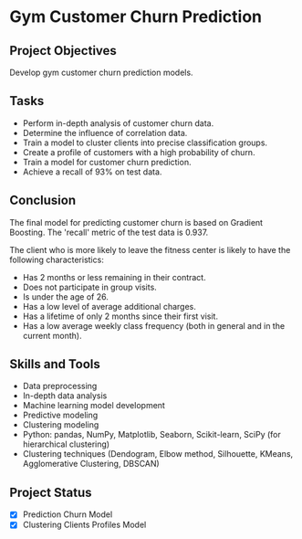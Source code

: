 # Gym Customer Churn Prediction

## Project Objectives

Develop gym customer churn prediction models.

## Tasks
- Perform in-depth analysis of customer churn data.
- Determine the influence of correlation data.
- Train a model to cluster clients into precise classification groups.
- Create a profile of customers with a high probability of churn.
- Train a model for customer churn prediction.
- Achieve a recall of 93% on test data.

## Conclusion

The final model for predicting customer churn is based on Gradient Boosting. The 'recall' metric of the test data is 0.937.

The client who is more likely to leave the fitness center is likely to have the following characteristics:
- Has 2 months or less remaining in their contract.
- Does not participate in group visits.
- Is under the age of 26.
- Has a low level of average additional charges.
- Has a lifetime of only 2 months since their first visit.
- Has a low average weekly class frequency (both in general and in the current month).

## Skills and Tools 

- Data preprocessing
- In-depth data analysis
- Machine learning model development
- Predictive modeling
- Clustering modeling 
- Python: pandas, NumPy, Matplotlib, Seaborn, Scikit-learn, SciPy (for hierarchical clustering)
- Clustering techniques (Dendogram, Elbow method, Silhouette, KMeans, Agglomerative Clustering, DBSCAN) 

## Project Status
- [x] Prediction Churn Model
- [x] Clustering Clients Profiles Model
